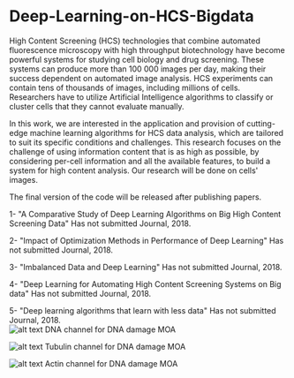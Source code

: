 # Deep-Learning-on-HCS-Bigdata
High Content Screening (HCS) technologies that combine automated fluorescence microscopy with high throughput biotechnology
have become powerful systems for studying cell biology and drug screening. These systems can produce more than 100 000 images per
day, making their success dependent on automated image analysis. HCS experiments can contain tens of thousands of images, including
millions of cells. Researchers have to utilize Artificial Intelligence algorithms to classify or cluster cells that they cannot evaluate manually.

In this work, we are interested in the application and provision of cutting-edge machine learning algorithms for HCS data analysis, which are tailored to suit its specific conditions and challenges. This research focuses on the challenge of using information content that is as high as possible, by considering per-cell information and all the available features, to build a system for high content analysis. Our research will be done on cells' images.

The final version of the code will be released after publishing papers.

1- "A Comparative Study of Deep Learning Algorithms on Big High Content Screening Data" Has not submitted Journal, 2018.   

2- "Impact of Optimization Methods in Performance of Deep Learning" Has not submitted Journal, 2018.

3- "Imbalanced Data and Deep Learning" Has not submitted Journal, 2018. 

4- "Deep Learning for Automating High Content Screening Systems on Big data" Has not submitted Journal, 2018. 

5- "Deep learning algorithms that learn with less data" Has not submitted Journal, 2018.  
![alt text](https://github.com/fmkazemi/Deep-Learning-on-HCS-Bigdata/blob/master/G06_s2_w1C803D6CD-58CD-4BB5-A8F3-8441A703CDE4.png)
                                     DNA channel for DNA damage MOA


![alt text](https://github.com/fmkazemi/Deep-Learning-on-HCS-Bigdata/blob/master/G06_s2_w2D686291A-62EE-42E1-8467-96BD2FA594CE.png)
                                     Tubulin channel for DNA damage MOA


![alt text](https://github.com/fmkazemi/Deep-Learning-on-HCS-Bigdata/blob/master/G06_s2_w455932840-A7C3-4F1F-A632-ABB0199E872C.png)
                                     Actin channel for DNA damage MOA
                                     
